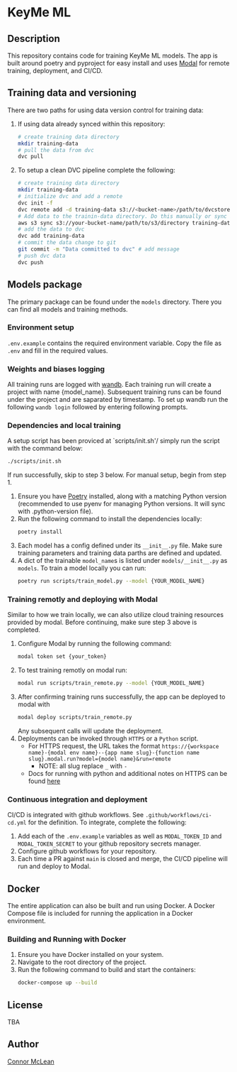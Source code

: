 ##

# KeyMe ML

## Description

This repository contains code for training KeyMe ML models. The app is built around poetry and pyproject for easy install and uses [Modal](https://modal.com/) for remote training, deployment, and CI/CD.

## Training data and versioning

There are two paths for using data version control for training data:

1. If using data already synced within this repository:

   ```bash
   # create training data directory
   mkdir training-data
   # pull the data from dvc
   dvc pull
   ```

2. To setup a clean DVC pipeline complete the following:

   ```bash
   # create training data directory
   mkdir training-data
   # initialize dvc and add a remote
   dvc init -f
   dvc remote add -d training-data s3://<bucket-name>/path/to/dvcstore
   # Add data to the trainin-data directory. Do this manually or sync an s3 bucket data with
   aws s3 sync s3://your-bucket-name/path/to/s3/directory training-data
   # add the data to dvc
   dvc add training-data
   # commit the data change to git
   git commit -m "Data committed to dvc" # add message
   # push dvc data
   dvc push
   ```

## Models package

The primary package can be found under the `models` directory. There you can find all models and training methods.

### Environment setup

`.env.example` contains the required environment variable. Copy the file as `.env` and fill in the required values.

### Weights and biases logging

All training runs are logged with [wandb](https://wandb.ai/). Each training run will create a project with name {model_name}. Subsequent training runs can be found under the project and are saparated by timestamp. To set up wandb run the following `wandb login` followed by entering following prompts.

### Dependencies and local training

A setup script has been proviced at `scripts/init.sh'/ simply run the script with the command below:

```bash
./scripts/init.sh
```

If run successfully, skip to step 3 below. For manual setup, begin from step 1.

1. Ensure you have [Poetry](https://python-poetry.org/) installed, along with a matching Python version (recommended to use pyenv for managing Python versions. It will sync with .python-version file).
2. Run the following command to install the dependencies locally:
   ```bash
   poetry install
   ```
3. Each model has a config defined under its `__init__.py` file. Make sure training parameters and training data parths are defined and updated.
4. A dict of the trainable `model_name`s is listed under `models/__init__.py` as `models`. To train a model locally you can run:
   ```bash
   poetry run scripts/train_model.py --model {YOUR_MODEL_NAME}
   ```

### Training remotly and deploying with Modal

Similar to how we train locally, we can also utilize cloud training resources provided by modal. Before continuing, make sure step 3 above is completed.

1. Configure Modal by running the following command:
   ```bash
   modal token set {your_token}
   ```
2. To test training remotly on modal run:
   ```bash
   modal run scripts/train_remote.py --model {YOUR_MODEL_NAME}
   ```
3. After confirming training runs successfully, the app can be deployed to modal with
   ```bash
   modal deploy scripts/train_remote.py
   ```
   Any subsequent calls will update the deployment.
4. Deployments can be invoked through `HTTPS` or a `Python` script.
   - For HTTPS request, the URL takes the format `https://{workspace name}-{modal env name}--{app name slug}-{function name slug}.modal.run?model={model name}&run=remote`
     - NOTE: all slug replace `_` with `-`
   - Docs for running with python and additional notes on HTTPS can be found [here](https://modal.com/docs/guide/trigger-deployed-functions)

### Continuous integration and deployment

CI/CD is integrated with github workflows. See `.github/workflows/ci-cd.yml` for the definition. To integrate, complete the following:

1. Add each of the `.env.example` variables as well as `MODAL_TOKEN_ID` and `MODAL_TOKEN_SECRET` to your github repository secrets manager.
2. Configure github workflows for your repository.
3. Each time a PR against `main` is closed and merge, the CI/CD pipeline will run and deploy to Modal.

## Docker

The entire application can also be built and run using Docker. A Docker Compose file is included for running the application in a Docker environment.

### Building and Running with Docker

1. Ensure you have Docker installed on your system.
2. Navigate to the root directory of the project.
3. Run the following command to build and start the containers:
   ```bash
   docker-compose up --build
   ```

## License

TBA

## Author

[Connor McLean](https://github.com/mclean-connor)
